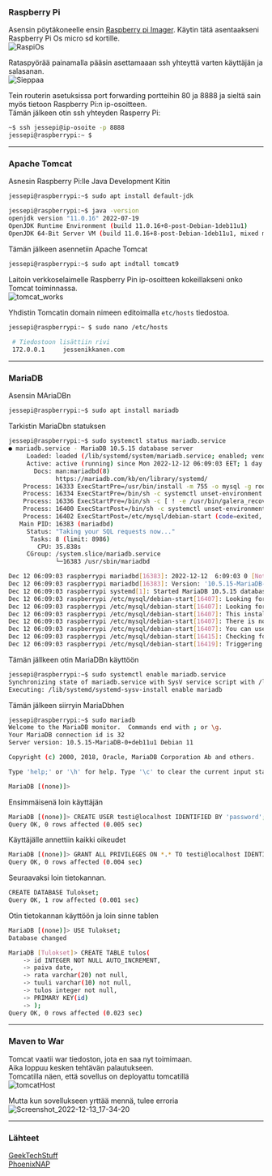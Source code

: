 ### Raspberry Pi
Asensin pöytäkoneelle ensin [Raspberry pi Imager](https://www.raspberrypi.com/software/). Käytin tätä asentaakseni Raspberry Pi Os micro sd kortille.  
![RaspiOs](https://user-images.githubusercontent.com/92360351/207374530-68cf31e9-b405-4f93-824a-0abfb90a9c35.PNG)  

Rataspyörää painamalla pääsin asettamaaan ssh yhteyttä varten käyttäjän ja salasanan.  
![Sieppaa](https://user-images.githubusercontent.com/92360351/207374829-6f8f7dd2-37aa-4d38-ae29-5161c42da503.PNG)  

Tein routerin asetuksissa port forwarding portteihin 80 ja 8888 ja sieltä sain myös tietoon Raspberry Pi:n ip-osoitteen.  
Tämän jälkeen otin ssh yhteyden Rasperry Pi:
```bash
~$ ssh jessepi@ip-osoite -p 8888
jessepi@raspberrypi:~ $ 
```

---
### Apache Tomcat
Asnesin Raspberry Pi:lle Java Development Kitin
```bash
jessepi@raspberrypi:~$ sudo apt install default-jdk

jessepi@raspberrypi:~$ java -version
openjdk version "11.0.16" 2022-07-19
OpenJDK Runtime Environment (build 11.0.16+8-post-Debian-1deb11u1)
OpenJDK 64-Bit Server VM (build 11.0.16+8-post-Debian-1deb11u1, mixed mode)
```
Tämän jälkeen asennetiin Apache Tomcat
```bash
jessepi@raspberrypi:~$ sudo apt indtall tomcat9
```
Laitoin verkkoselaimelle Raspberry Pin ip-osoitteen kokeillakseni onko Tomcat toiminnassa.  
![tomcat_works](https://user-images.githubusercontent.com/92360351/207375712-46a68f50-77f6-407b-84e0-57c2f7d46186.png)

Yhdistin Tomcatin domain nimeen editoimalla `etc/hosts` tiedostoa.
```bash
jessepi@raspberrypi:~ $ sudo nano /etc/hosts
 
 # Tiedostoon lisättiin rivi
 172.0.0.1     jessenikkanen.com
 ```

---
### MariaDB
Asensin MAriaDBn
```bash
jessepi@raspberrypi:~$ sudo apt install mariadb
```
Tarkistin MariaDbn statuksen
```bash
jessepi@raspberrypi:~$ sudo systemctl status mariadb.service 
● mariadb.service - MariaDB 10.5.15 database server
     Loaded: loaded (/lib/systemd/system/mariadb.service; enabled; vendor preset: enabled)
     Active: active (running) since Mon 2022-12-12 06:09:03 EET; 1 day 8h ago
       Docs: man:mariadbd(8)
             https://mariadb.com/kb/en/library/systemd/
    Process: 16333 ExecStartPre=/usr/bin/install -m 755 -o mysql -g root -d /var/run/mysqld (code=exited, status=0/S>
    Process: 16334 ExecStartPre=/bin/sh -c systemctl unset-environment _WSREP_START_POSITION (code=exited, status=0/>
    Process: 16336 ExecStartPre=/bin/sh -c [ ! -e /usr/bin/galera_recovery ] && VAR= ||   VAR=`cd /usr/bin/..; /usr/>
    Process: 16400 ExecStartPost=/bin/sh -c systemctl unset-environment _WSREP_START_POSITION (code=exited, status=0>
    Process: 16402 ExecStartPost=/etc/mysql/debian-start (code=exited, status=0/SUCCESS)
   Main PID: 16383 (mariadbd)
     Status: "Taking your SQL requests now..."
      Tasks: 8 (limit: 8986)
        CPU: 35.838s
     CGroup: /system.slice/mariadb.service
             └─16383 /usr/sbin/mariadbd

Dec 12 06:09:03 raspberrypi mariadbd[16383]: 2022-12-12  6:09:03 0 [Note] /usr/sbin/mariadbd: ready for connections.
Dec 12 06:09:03 raspberrypi mariadbd[16383]: Version: '10.5.15-MariaDB-0+deb11u1'  socket: '/run/mysqld/mysqld.sock'>
Dec 12 06:09:03 raspberrypi systemd[1]: Started MariaDB 10.5.15 database server.
Dec 12 06:09:03 raspberrypi /etc/mysql/debian-start[16407]: Looking for 'mysql' as: /usr/bin/mysql
Dec 12 06:09:03 raspberrypi /etc/mysql/debian-start[16407]: Looking for 'mysqlcheck' as: /usr/bin/mysqlcheck
Dec 12 06:09:03 raspberrypi /etc/mysql/debian-start[16407]: This installation of MariaDB is already upgraded to 10.5>
Dec 12 06:09:03 raspberrypi /etc/mysql/debian-start[16407]: There is no need to run mysql_upgrade again for 10.5.15->
Dec 12 06:09:03 raspberrypi /etc/mysql/debian-start[16407]: You can use --force if you still want to run mysql_upgra>
Dec 12 06:09:03 raspberrypi /etc/mysql/debian-start[16415]: Checking for insecure root accounts.
Dec 12 06:09:03 raspberrypi /etc/mysql/debian-start[16419]: Triggering myisam-recover for all MyISAM tables and aria>
```
Tämän jällkeen otin MariaDBn käyttöön
```bash
jessepi@raspberrypi:~$ sudo systemctl enable mariadb.service 
Synchronizing state of mariadb.service with SysV service script with /lib/systemd/systemd-sysv-install.
Executing: /lib/systemd/systemd-sysv-install enable mariadb
```
Tämän jälkeen siirryin MariaDbhen
```bash
jessepi@raspberrypi:~$ sudo mariadb
Welcome to the MariaDB monitor.  Commands end with ; or \g.
Your MariaDB connection id is 32
Server version: 10.5.15-MariaDB-0+deb11u1 Debian 11

Copyright (c) 2000, 2018, Oracle, MariaDB Corporation Ab and others.

Type 'help;' or '\h' for help. Type '\c' to clear the current input statement.

MariaDB [(none)]> 
```
Ensimmäisenä loin käyttäjän
```bash
MariaDB [(none)]> CREATE USER testi@localhost IDENTIFIED BY 'password';
Query OK, 0 rows affected (0.005 sec)
``` 
Käyttäjälle annettiin kaikki oikeudet 
```bash
MariaDB [(none)]> GRANT ALL PRIVILEGES ON *.* TO testi@localhost IDENTIFIED BY 'password';
Query OK, 0 rows affected (0.004 sec)
```
Seuraavaksi loin tietokannan.
```bash
CREATE DATABASE Tulokset;
Query OK, 1 row affected (0.001 sec)
```
Otin tietokannan käyttöön ja loin sinne tablen
```bash
MariaDB [(none)]> USE Tulokset;
Database changed

MariaDB [Tulokset]> CREATE TABLE tulos(
    -> id INTEGER NOT NULL AUTO_INCREMENT,
    -> paiva date,
    -> rata varchar(20) not null,
    -> tuuli varchar(10) not null,
    -> tulos integer not null,
    -> PRIMARY KEY(id)
    -> );
Query OK, 0 rows affected (0.023 sec)
```
---
### Maven to War
Tomcat vaatii war tiedoston, jota en saa nyt toimimaan.  
Aika loppuu kesken tehtävän palautukseen.  
Tomcatilla näen, että sovellus on deployattu tomcatillä  
![tomcatHost](https://user-images.githubusercontent.com/92360351/207375941-7ffe88f2-a2f5-4e42-8ae8-d4a704ca7d47.png)  

Mutta kun sovellukseen yrttää mennä, tulee erroria  
![Screenshot_2022-12-13_17-34-20](https://user-images.githubusercontent.com/92360351/207376376-30a62fe7-97cd-4bbe-b2ef-5a626c6b71d0.png)


---
### Lähteet  
[GeekTechStuff](https://geektechstuff.com/2019/05/26/installing-apache-tomcat-jenkins-raspberry-pi/)  
[PhoenixNAP](https://phoenixnap.com/kb/how-to-create-mariadb-user-grant-privileges)  
